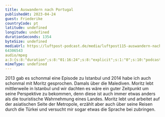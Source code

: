 ```yaml
---
title: Auswandern nach Portugal
publishedAt: 2023-04-24
guest: Friederike
countryCode: pt
latitude: undefined
longitude: undefined
durationSeconds: 1354
byteSize: undefined 
mediaUrl: https://luftpost-podcast.de/media/luftpost115-auswandern-nach-portugal.mp3
64306543
audio/mpeg
a:3:{s:8:"duration";s:8:"01:16:24";s:8:"explicit";s:1:"0";s:10:"podcast_id";s:0:"";}
mimeType: undefined
---
```


2013 gab es schonmal eine Episode zu Istanbul und 2014 habe ich auch schonmal mit Moritz gesprochen. Damals über die Malediven. Moritz lebt mittlerweile in Istanbul und wir dachten es wäre ein guter Zeitpunkt um seine Perspektive zu bekommen, denn diese ist auch immer etwas anders als die touristische Wahrnehmung eines Landes. Moritz lebt und arbeitet auf der asiatischen Seite der Metropole, erzählt aber auch über seine Reisen durch die Türkei und versucht mir sogar etwas die Sprache bei zubringen.
